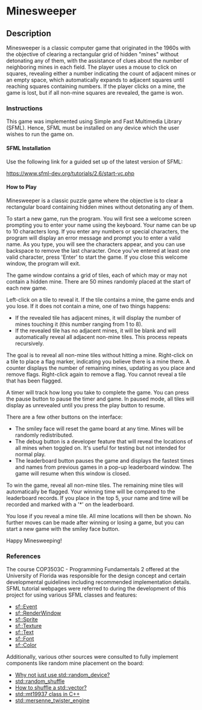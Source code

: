 # Minesweeper

## Description

Minesweeper is a classic computer game that originated in the 1960s with the objective of clearing a rectangular grid of hidden "mines" without detonating any of them, with the assistance of clues about the number of neighboring mines in each field. The player uses a mouse to click on squares, revealing either a number indicating the count of adjacent mines or an empty space, which automatically expands to adjacent squares until reaching squares containing numbers. If the player clicks on a mine, the game is lost, but if all non-mine squares are revealed, the game is won.

### Instructions

This game was implemented using Simple and Fast Multimedia Library (SFML). Hence, SFML must be installed on any device which the user wishes to run the game on.

#### SFML Installation

Use the following link for a guided set up of the latest version of SFML:

https://www.sfml-dev.org/tutorials/2.6/start-vc.php

#### How to Play

Minesweeper is a classic puzzle game where the objective is to clear a rectangular board containing hidden mines without detonating any of them.

To start a new game, run the program. You will first see a welcome screen prompting you to enter your name using the keyboard. Your name can be up to 10 characters long. If you enter any numbers or special characters, the program will display an error message and prompt you to enter a valid name. As you type, you will see the characters appear, and you can use backspace to remove the last character. Once you've entered at least one valid character, press 'Enter' to start the game. If you close this welcome window, the program will exit.

The game window contains a grid of tiles, each of which may or may not contain a hidden mine. There are 50 mines randomly placed at the start of each new game.

Left-click on a tile to reveal it. If the tile contains a mine, the game ends and you lose. If it does not contain a mine, one of two things happens:

* If the revealed tile has adjacent mines, it will display the number of mines touching it (this number ranging from 1 to 8).
* If the revealed tile has no adjacent mines, it will be blank and will automatically reveal all adjacent non-mine tiles. This process repeats recursively.

The goal is to reveal all non-mine tiles without hitting a mine. Right-click on a tile to place a flag marker, indicating you believe there is a mine there. A counter displays the number of remaining mines, updating as you place and remove flags. Right-click again to remove a flag. You cannot reveal a tile that has been flagged.  

A timer will track how long you take to complete the game. You can press the pause button to pause the timer and game. In paused mode, all tiles will display as unrevealed until you press the play button to resume.  

There are a few other buttons on the interface:

* The smiley face will reset the game board at any time. Mines will be randomly redistributed.  
* The debug button is a developer feature that will reveal the locations of all mines when toggled on. It's useful for testing but not intended for normal play.  
* The leaderboard button pauses the game and displays the fastest times and names from previous games in a pop-up leaderboard window. The game will resume when this window is closed.

To win the game, reveal all non-mine tiles. The remaining mine tiles will automatically be flagged. Your winning time will be compared to the leaderboard records. If you place in the top 5, your name and time will be recorded and marked with a '*' on the leaderboard.  

You lose if you reveal a mine tile. All mine locations will then be shown. No further moves can be made after winning or losing a game, but you can start a new game with the smiley face button.

Happy Minesweeping!

### References

The course COP3503C - Programming Fundamentals 2 offered at the University of Florida was responsible for the design concept and certain developmental guidelines including recommended implementation details.
SFML tutorial webpages were referred to during the development of this project for using various SFML classes and features:  

* [sf::Event](https://www.sfml-dev.org/documentation/2.6.1/classsf_1_1Event.php)
* [sf::RenderWindow](https://www.sfml-dev.org/documentation/2.6.1/classsf_1_1RenderWindow.php)
* [sf::Sprite](https://www.sfml-dev.org/documentation/2.6.1/classsf_1_1Sprite.php)
* [sf::Texture](https://www.sfml-dev.org/documentation/2.6.1/classsf_1_1Texture.php)
* [sf::Text](https://www.sfml-dev.org/documentation/2.6.1/classsf_1_1Text.php)
* [sf::Font](https://www.sfml-dev.org/documentation/2.6.1/classsf_1_1Font.php)
* [sf::Color](https://www.sfml-dev.org/documentation/2.5.1/classsf_1_1Color.php)

Additionally, various other sources were consulted to fully implement components like random mine placement on the board:  

* [Why not just use std::random_device?](https://stackoverflow.com/questions/39288595/why-not-just-use-stdrandom-device)
* [std::random_shuffle](https://en.cppreference.com/w/cpp/algorithm/random_shuffle)
* [How to shuffle a std::vector?](https://stackoverflow.com/questions/6926433/how-to-shuffle-a-stdvector)
* [std::mt19937 class in C++](https://www.geeksforgeeks.org/stdmt19937-class-in-cpp/)
* [std::mersenne_twister_engine](https://en.cppreference.com/w/cpp/numeric/random/mersenne_twister_engine)
